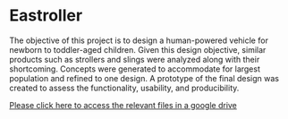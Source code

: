# Eastroller
The objective of this project is to design a human-powered vehicle for newborn to toddler-aged children. Given this design objective, similar products such as strollers and slings were analyzed along with their shortcoming. Concepts were generated to accommodate for largest population and refined to one design. A prototype of the final design was created to assess the functionality, usability, and producibility. 


[Please click here to access the relevant files in a google drive](https://drive.google.com/drive/folders/1YDMgLvITo8AOAmiO19gPin4CUrI7wUdx?usp=sharing)
